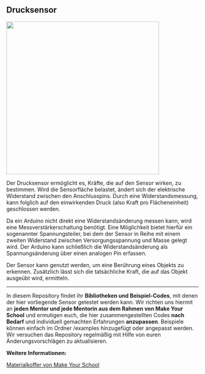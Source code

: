 Drucksensor
----

<img src=https://www.makeyourschool.de/wp-content/uploads/2018/10/31_drucksensor-1024x1024.jpg width=400px>

Der Drucksensor ermöglicht es, Kräfte, die auf den Sensor wirken, zu bestimmen. Wird die Sensorfläche belastet, ändert sich der elektrische Widerstand zwischen den Anschlusspins. Durch eine Widerstandsmessung, kann folglich auf den einwirkenden Druck (also Kraft pro Flächeneinheit) geschlossen werden.

Da ein Arduino nicht direkt eine Widerstandsänderung messen kann, wird eine Messverstärkerschaltung benötigt. Eine Möglichkeit bietet hierfür ein sogenannter Spannungsteiler, bei dem der Sensor in Reihe mit einem zweiten Widerstand zwischen Versorgungsspannung und Masse gelegt wird. Der Arduino kann schließlich die Widerstandsänderung als Spannungsänderung über einen analogen Pin erfassen.

Der Sensor kann genutzt werden, um eine Berührung eines Objekts zu erkennen. Zusätzlich lässt sich die tatsächliche Kraft, die auf das Objekt ausgeübt wird, ermitteln.

----

In diesem Repository findet ihr **Bibliotheken und Beispiel-Codes**, mit denen der hier vorliegende Sensor getestet werden kann. Wir richten uns hiermit an **jeden Mentor und jede Mentorin aus dem Rahmen von Make Your School** und ermutigen euch, die hier zusammengestellten Codes **nach Bedarf** und individuell gemachten Erfahrungen **anzupassen**. Beispiele können einfach im Ordner /examples hinzugefügt oder angepasst werden. Wir versuchen das Repository regelmäßig mit Hilfe von euren Änderungsvorschlägen zu aktualisieren.

**Weitere Informationen:**

[Materialkoffer von Make Your School](https://www.makeyourschool.de/material/)
